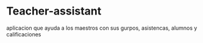 # Teacher-assistant
aplicacion que ayuda a los maestros con sus gurpos, asistencas, alumnos y calificaciones
